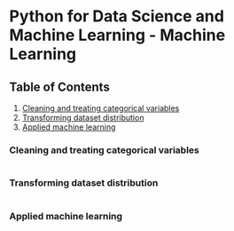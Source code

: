 
# Python for Data Science and Machine Learning - Machine Learning

## Table of Contents

1. [Cleaning and treating categorical variables](#cleaning-and-treating-categorical-variables)
2. [Transforming dataset distribution](#transforming-dataset-distribution)
3. [Applied machine learning](#applied-machine-learning)

### Cleaning and treating categorical variables
```python

```

### Transforming dataset distribution
```python

```

### Applied machine learning
```python

```